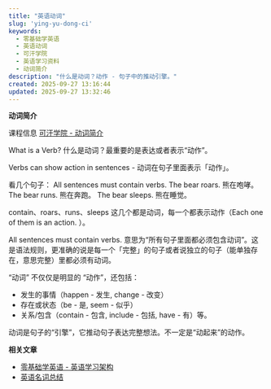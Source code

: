 ```yaml
---
title: "英语动词"
slug: 'ying-yu-dong-ci'
keywords:
  - 零基础学英语
  - 英语动词
  - 可汗学院
  - 英语学习资料
  - 动词简介
description: "什么是动词？动作 - 句子中的推动引擎。"
created: 2025-09-27 13:16:44
updated: 2025-09-27 13:32:46
---
```


**动词简介**

课程信息 [可汗学院 - 动词简介](https://zh.khanacademy.org/humanities/grammar/parts-of-speech-the-verb/introduction-to-verbs/v/introduction-to-verbs-the-parts-of-speech-grammar)

What is a Verb? 什么是动词？最重要的是表达或者表示“动作”。

Verbs can show action in sentences - 动词在句子里面表示「动作」。

看几个句子：
All sentences must contain verbs.
The bear roars.  熊在咆哮。
The bear runs. 熊在奔跑。
The bear sleeps. 熊在睡觉。

contain、roars、runs、sleeps 这几个都是动词，每一个都表示动作（Each one of them is an action. ）。
 
All sentences must contain verbs.  意思为“所有句子里面都必须包含动词”。这是语法规则，更准确的说是每一个「完整」的句子或者说独立的句子（能单独存在，意思完整）里都必须有动词。

“动词” 不仅仅是明显的 “动作”，还包括：

- 发生的事情（happen - 发生, change - 改变）
- 存在或状态（be - 是, seem - 似乎）
- 关系/包含（contain - 包含, include - 包括, have - 有）等。

动词是句子的“引擎”，它推动句子表达完整想法。不一定是“动起来”的动作。


**相关文章**

- [零基础学英语 - 英语学习架构](https://chrisding.xyz/posts/ling-ji-chu-xue-ying-yu)
- [英语名词总结](https://chrisding.xyz/posts/ying-yu-ming-ci-zong-jie)